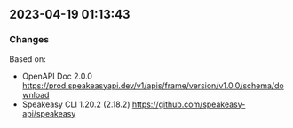 

## 2023-04-19 01:13:43
### Changes
Based on:
- OpenAPI Doc 2.0.0 https://prod.speakeasyapi.dev/v1/apis/frame/version/v1.0.0/schema/download
- Speakeasy CLI 1.20.2 (2.18.2) https://github.com/speakeasy-api/speakeasy